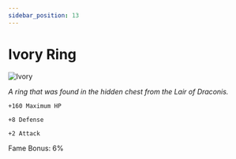 ```yaml
---
sidebar_position: 13
---
```


# Ivory Ring

![Ivory](https://vwiki.valorserver.com/api/item/picture/ivory%20ring)

<i>A ring that was found in the hidden chest from the Lair of Draconis.</i>

    +160 Maximum HP
    
    +8 Defense
    
    +2 Attack
    
Fame Bonus: 6%
